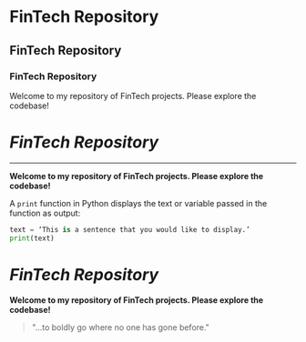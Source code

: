 # FinTech Repository

## FinTech Repository

### FinTech Repository

Welcome to my repository of FinTech projects. Please explore the codebase!

# *FinTech Repository*
---
**Welcome to my repository of FinTech projects. Please explore the codebase!**

A `print` function in Python displays the text or variable passed in the function as output:

```python
text = ‘This is a sentence that you would like to display.’
print(text)
```

# *FinTech Repository*

**Welcome to my repository of FinTech projects. Please explore the codebase!**

> "...to boldly go where no one has gone before."
